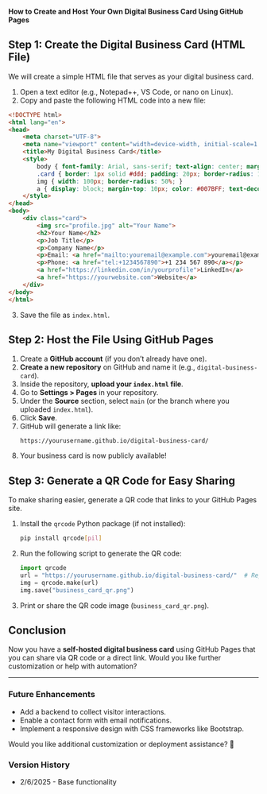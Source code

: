 **How to Create and Host Your Own Digital Business Card Using GitHub Pages**

## **Step 1: Create the Digital Business Card (HTML File)**

We will create a simple HTML file that serves as your digital business card.

1. Open a text editor (e.g., Notepad++, VS Code, or nano on Linux).
2. Copy and paste the following HTML code into a new file:

```html
<!DOCTYPE html>
<html lang="en">
<head>
    <meta charset="UTF-8">
    <meta name="viewport" content="width=device-width, initial-scale=1.0">
    <title>My Digital Business Card</title>
    <style>
        body { font-family: Arial, sans-serif; text-align: center; margin: 20px; }
        .card { border: 1px solid #ddd; padding: 20px; border-radius: 10px; display: inline-block; box-shadow: 2px 2px 10px rgba(0,0,0,0.1); }
        img { width: 100px; border-radius: 50%; }
        a { display: block; margin-top: 10px; color: #007BFF; text-decoration: none; }
    </style>
</head>
<body>
    <div class="card">
        <img src="profile.jpg" alt="Your Name">
        <h2>Your Name</h2>
        <p>Job Title</p>
        <p>Company Name</p>
        <p>Email: <a href="mailto:youremail@example.com">youremail@example.com</a></p>
        <p>Phone: <a href="tel:+1234567890">+1 234 567 890</a></p>
        <a href="https://linkedin.com/in/yourprofile">LinkedIn</a>
        <a href="https://yourwebsite.com">Website</a>
    </div>
</body>
</html>
```

3. Save the file as `index.html`.

## **Step 2: Host the File Using GitHub Pages**

1. Create a **GitHub account** (if you don’t already have one).
2. **Create a new repository** on GitHub and name it (e.g., `digital-business-card`).
3. Inside the repository, **upload your `index.html` file**.
4. Go to **Settings > Pages** in your repository.
5. Under the **Source** section, select `main` (or the branch where you uploaded `index.html`).
6. Click **Save**.
7. GitHub will generate a link like:
   ```
   https://yourusername.github.io/digital-business-card/
   ```
8. Your business card is now publicly available!

## **Step 3: Generate a QR Code for Easy Sharing**

To make sharing easier, generate a QR code that links to your GitHub Pages site.

1. Install the `qrcode` Python package (if not installed):
   ```sh
   pip install qrcode[pil]
   ```
2. Run the following script to generate the QR code:
   ```python
   import qrcode
   url = "https://yourusername.github.io/digital-business-card/"  # Replace with your actual GitHub Pages URL
   img = qrcode.make(url)
   img.save("business_card_qr.png")
   ```
3. Print or share the QR code image (`business_card_qr.png`).

## **Conclusion**

Now you have a **self-hosted digital business card** using GitHub Pages that you can share via QR code or a direct link. Would you like further customization or help with automation?

---

### **Future Enhancements**
- Add a backend to collect visitor interactions.
- Enable a contact form with email notifications.
- Implement a responsive design with CSS frameworks like Bootstrap.

Would you like additional customization or deployment assistance? 🚀

### **Version History**
- 2/6/2025 - Base functionality
